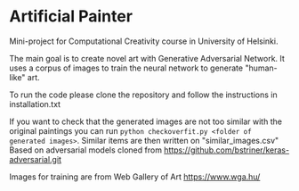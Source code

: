 # Artificial Painter
Mini-project for Computational Creativity course in University of Helsinki.

The main goal is to create novel art with Generative Adversarial Network. It uses a corpus of images to train the neural network to generate "human-like" art.

To run the code please clone the repository and follow the instructions in installation.txt

If you want to check that the generated images are not too similar with the original paintings you can run `python checkoverfit.py <folder of generated images>`. Similar items are then written on "similar_images.csv"
Based on adversarial models cloned from https://github.com/bstriner/keras-adversarial.git

Images for training are from Web Gallery of Art https://www.wga.hu/

